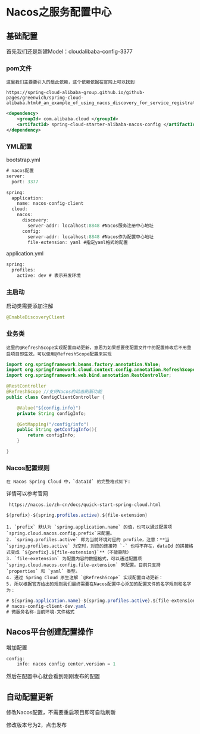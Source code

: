 ﻿# Nacos之服务配置中心

##  基础配置

首先我们还是新建Model：cloudalibaba-config-3377

### pom文件

	这里我们主要要引入的是此依赖，这个依赖依据在官网上可以找到

```
https://spring-cloud-alibaba-group.github.io/github-pages/greenwich/spring-cloud-alibaba.html#_an_example_of_using_nacos_discovery_for_service_registrationdiscovery_and_call
```

```xml
<dependency> 
    <groupId> com.alibaba.cloud </groupId> 
    <artifactId> spring-cloud-starter-alibaba-nacos-config </artifactId> 
</dependency>
```

### YML配置

bootstrap.yml

```java
# nacos配置
server:
  port: 3377

spring:
  application:
    name: nacos-config-client
  cloud:
    nacos:
      discovery:
        server-addr: localhost:8848 #Nacos服务注册中心地址
      config:
        server-addr: localhost:8848 #Nacos作为配置中心地址
        file-extension: yaml #指定yaml格式的配置
```

application.yml

```java
spring:
  profiles:
    active: dev # 表示开发环境
```

### 主启动

启动类需要添加注解

```java
@EnableDiscoveryClient
```



### 业务类

	这里的@RefreshScope实现配置自动更新，意思为如果想要使配置文件中的配置修改后不用重启项目即生效，可以使用@RefreshScope配置来实现

```java
import org.springframework.beans.factory.annotation.Value;
import org.springframework.cloud.context.config.annotation.RefreshScope;
import org.springframework.web.bind.annotation.RestController;

@RestController
@RefreshScope //支持Nacos的动态刷新功能
public class ConfigClientController {

    @Value("${config.info}")
    private String configInfo;

    @GetMapping("/config/info")
    public String getConfigInfo(){
        return configInfo;
    }

}
```

### Nacos配置规则

	在 Nacos Spring Cloud 中，`dataId` 的完整格式如下:

详情可以参考官网

```
 https://nacos.io/zh-cn/docs/quick-start-spring-cloud.html
```

```java
${prefix}-${spring.profiles.active}.${file-extension}
```

	1. `prefix` 默认为 `spring.application.name` 的值，也可以通过配置项 `spring.cloud.nacos.config.prefix`来配置。
	2. `spring.profiles.active` 即为当前环境对应的 profile，注意：**当 `spring.profiles.active` 为空时，对应的连接符 `-` 也将不存在，dataId 的拼接格式变成 `${prefix}.${file-extension}`**（不能删除）
	3. `file-exetension` 为配置内容的数据格式，可以通过配置项 `spring.cloud.nacos.config.file-extension` 来配置。目前只支持 `properties` 和 `yaml` 类型。
	4. 通过 Spring Cloud 原生注解 `@RefreshScope` 实现配置自动更新：
	5. 所以根据官方给出的规则我们最终需要在Nacos配置中心添加的配置文件的名字规则和名字为：

```java
# ${spring.application.name}-${spring.profiles.active}.${file-extension}
# nacos-config-client-dev.yaml
# 微服务名称-当前环境-文件格式
```



## Nacos平台创建配置操作

增加配置

```java
config: 
    info: nacos config center,version = 1
```

然后在配置中心就会看到刚刚发布的配置

## 自动配置更新

修改Nacos配置，不需要重启项目即可自动刷新

修改版本号为2，点击发布